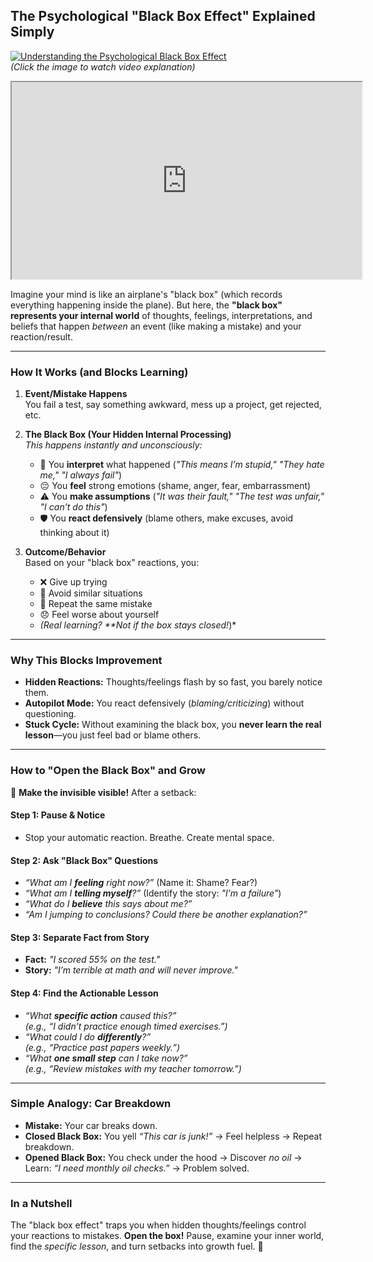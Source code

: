 ## The Psychological "Black Box Effect" Explained Simply

[![Understanding the Psychological Black Box Effect](https://img.youtube.com/vi/NfeSoCLtxxc/0.jpg)](https://youtu.be/NfeSoCLtxxc?si=RAeFPg7AsWDPH7fB)  
*(Click the image to watch video explanation)*

<div align="center">
<iframe width="560" height="315" src="https://youtu.be/NfeSoCLtxxc?si=RAeFPg7AsWDPH7fB"></iframe>
</div>

Imagine your mind is like an airplane's "black box" (which records everything happening inside the plane). But here, the **"black box" represents your internal world** of thoughts, feelings, interpretations, and beliefs that happen *between* an event (like making a mistake) and your reaction/result.

---

### How It Works (and Blocks Learning)

1. **Event/Mistake Happens**  
   You fail a test, say something awkward, mess up a project, get rejected, etc.

2. **The Black Box (Your Hidden Internal Processing)**  
   *This happens instantly and unconsciously:*  
   - 🧠 You **interpret** what happened (*"This means I’m stupid," "They hate me," "I always fail"*)  
   - 😔 You **feel** strong emotions (shame, anger, fear, embarrassment)  
   - ⚠️ You **make assumptions** (*"It was their fault," "The test was unfair," "I can’t do this"*)  
   - 🛡️ You **react defensively** (blame others, make excuses, avoid thinking about it)

3. **Outcome/Behavior**  
   Based on your "black box" reactions, you:  
   - ❌ Give up trying  
   - 🏃 Avoid similar situations  
   - 🔄 Repeat the same mistake  
   - 😞 Feel worse about yourself  
   - *(Real learning? **Not if the box stays closed!*)*

---

### Why This Blocks Improvement

- **Hidden Reactions:** Thoughts/feelings flash by so fast, you barely notice them.  
- **Autopilot Mode:** You react defensively (*blaming/criticizing*) without questioning.  
- **Stuck Cycle:** Without examining the black box, you **never learn the real lesson**—you just feel bad or blame others.

---

### How to "Open the Black Box" and Grow

🔑 **Make the invisible visible!** After a setback:

#### Step 1: Pause & Notice  
   - Stop your automatic reaction. Breathe. Create mental space.

#### Step 2: Ask "Black Box" Questions  
   - *“What am I **feeling** right now?”* (Name it: Shame? Fear?)  
   - *“What am I **telling myself**?”* (Identify the story: *"I’m a failure"*)  
   - *“What do I **believe** this says about me?”*  
   - *“Am I jumping to conclusions? Could there be another explanation?”*

#### Step 3: Separate Fact from Story  
   - **Fact:** *"I scored 55% on the test."*  
   - **Story:** *"I’m terrible at math and will never improve."*

#### Step 4: Find the Actionable Lesson  
   - *“What **specific action** caused this?”*  
     *(e.g., “I didn’t practice enough timed exercises.”)*  
   - *“What could I do **differently**?”*  
     *(e.g., “Practice past papers weekly.”)*  
   - *“What **one small step** can I take now?”*  
     *(e.g., “Review mistakes with my teacher tomorrow.”)*

---

### Simple Analogy: Car Breakdown

- **Mistake:** Your car breaks down.  
- **Closed Black Box:** You yell *“This car is junk!”* → Feel helpless → Repeat breakdown.  
- **Opened Black Box:** You check under the hood → Discover *no oil* → Learn: *“I need monthly oil checks.”* → Problem solved.  

---

### In a Nutshell  
The "black box effect" traps you when hidden thoughts/feelings control your reactions to mistakes. **Open the box!** Pause, examine your inner world, find the *specific lesson*, and turn setbacks into growth fuel. 🚀  